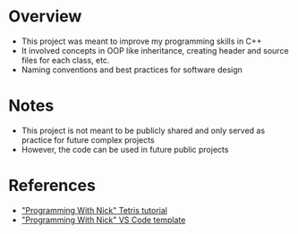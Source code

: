 # Overview
- This project was meant to improve my programming skills in C++
- It involved concepts in OOP like inheritance, creating header and source files for each class, etc.
- Naming conventions and best practices for software design

# Notes
- This project is not meant to be publicly shared and only served as practice for future complex projects
- However, the code can be used in future public projects

# References
- ["Programming With Nick" Tetris tutorial](https://youtu.be/wVYKG_ch4yM?si=Q8EXCJU-TYBXY46i) 
- ["Programming With Nick" VS Code template](https://github.com/educ8s/Raylib-CPP-Starter-Template-for-VSCODE-V2)
